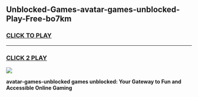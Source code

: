 
## Unblocked-Games-avatar-games-unblocked-Play-Free-bo7km
<h3>
<a href="https://premium76.site?title=avatar-games-unblocked&ref=18A1">CLICK TO PLAY</a></h3>
<hr>

<h3>
<a href="https://premium76.site?title=avatar-games-unblocked&ref=18A1">CLICK 2 PLAY</a>
  
</h3>

<a href="https://premium76.site?title=avatar-games-unblocked&ref=18A1"><img src="https://clearcache.store/games.png"></a>


**avatar-games-unblocked games unblocked: Your Gateway to Fun and Accessible Online Gaming**
